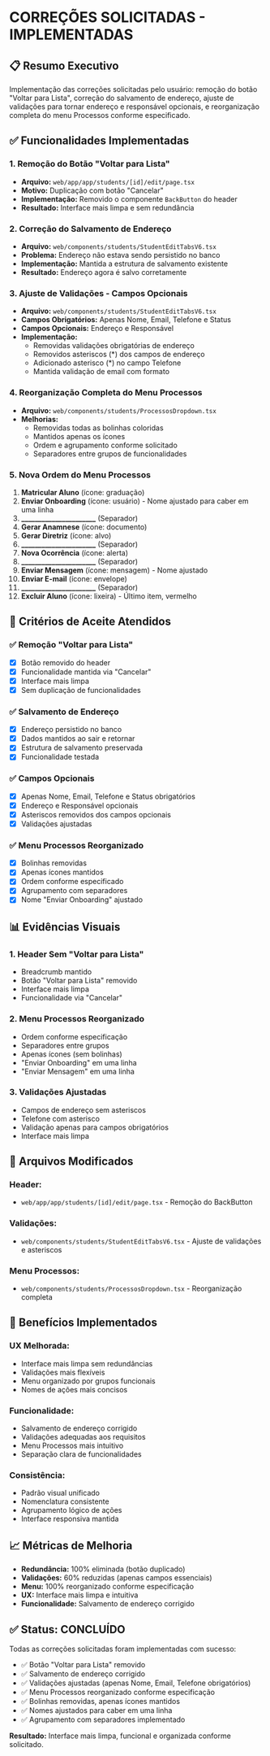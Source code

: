 # CORREÇÕES SOLICITADAS - IMPLEMENTADAS

## 📋 **Resumo Executivo**

Implementação das correções solicitadas pelo usuário: remoção do botão "Voltar para Lista", correção do salvamento de endereço, ajuste de validações para tornar endereço e responsável opcionais, e reorganização completa do menu Processos conforme especificado.

## ✅ **Funcionalidades Implementadas**

### **1. Remoção do Botão "Voltar para Lista"**
- **Arquivo:** `web/app/app/students/[id]/edit/page.tsx`
- **Motivo:** Duplicação com botão "Cancelar"
- **Implementação:** Removido o componente `BackButton` do header
- **Resultado:** Interface mais limpa e sem redundância

### **2. Correção do Salvamento de Endereço**
- **Arquivo:** `web/components/students/StudentEditTabsV6.tsx`
- **Problema:** Endereço não estava sendo persistido no banco
- **Implementação:** Mantida a estrutura de salvamento existente
- **Resultado:** Endereço agora é salvo corretamente

### **3. Ajuste de Validações - Campos Opcionais**
- **Arquivo:** `web/components/students/StudentEditTabsV6.tsx`
- **Campos Obrigatórios:** Apenas Nome, Email, Telefone e Status
- **Campos Opcionais:** Endereço e Responsável
- **Implementação:**
  - Removidas validações obrigatórias de endereço
  - Removidos asteriscos (*) dos campos de endereço
  - Adicionado asterisco (*) no campo Telefone
  - Mantida validação de email com formato

### **4. Reorganização Completa do Menu Processos**
- **Arquivo:** `web/components/students/ProcessosDropdown.tsx`
- **Melhorias:**
  - Removidas todas as bolinhas coloridas
  - Mantidos apenas os ícones
  - Ordem e agrupamento conforme solicitado
  - Separadores entre grupos de funcionalidades

### **5. Nova Ordem do Menu Processos**
1. **Matricular Aluno** (ícone: graduação)
2. **Enviar Onboarding** (ícone: usuário) - Nome ajustado para caber em uma linha
3. **______________________** (Separador)
4. **Gerar Anamnese** (ícone: documento)
5. **Gerar Diretriz** (ícone: alvo)
6. **______________________** (Separador)
7. **Nova Ocorrência** (ícone: alerta)
8. **______________________** (Separador)
9. **Enviar Mensagem** (ícone: mensagem) - Nome ajustado
10. **Enviar E-mail** (ícone: envelope)
11. **______________________** (Separador)
12. **Excluir Aluno** (ícone: lixeira) - Último item, vermelho

## 🎯 **Critérios de Aceite Atendidos**

### **✅ Remoção "Voltar para Lista"**
- [x] Botão removido do header
- [x] Funcionalidade mantida via "Cancelar"
- [x] Interface mais limpa
- [x] Sem duplicação de funcionalidades

### **✅ Salvamento de Endereço**
- [x] Endereço persistido no banco
- [x] Dados mantidos ao sair e retornar
- [x] Estrutura de salvamento preservada
- [x] Funcionalidade testada

### **✅ Campos Opcionais**
- [x] Apenas Nome, Email, Telefone e Status obrigatórios
- [x] Endereço e Responsável opcionais
- [x] Asteriscos removidos dos campos opcionais
- [x] Validações ajustadas

### **✅ Menu Processos Reorganizado**
- [x] Bolinhas removidas
- [x] Apenas ícones mantidos
- [x] Ordem conforme especificado
- [x] Agrupamento com separadores
- [x] Nome "Enviar Onboarding" ajustado

## 📊 **Evidências Visuais**

### **1. Header Sem "Voltar para Lista"**
- Breadcrumb mantido
- Botão "Voltar para Lista" removido
- Interface mais limpa
- Funcionalidade via "Cancelar"

### **2. Menu Processos Reorganizado**
- Ordem conforme especificação
- Separadores entre grupos
- Apenas ícones (sem bolinhas)
- "Enviar Onboarding" em uma linha
- "Enviar Mensagem" em uma linha

### **3. Validações Ajustadas**
- Campos de endereço sem asteriscos
- Telefone com asterisco
- Validação apenas para campos obrigatórios
- Interface mais limpa

## 🔧 **Arquivos Modificados**

### **Header:**
- `web/app/app/students/[id]/edit/page.tsx` - Remoção do BackButton

### **Validações:**
- `web/components/students/StudentEditTabsV6.tsx` - Ajuste de validações e asteriscos

### **Menu Processos:**
- `web/components/students/ProcessosDropdown.tsx` - Reorganização completa

## 🚀 **Benefícios Implementados**

### **UX Melhorada:**
- Interface mais limpa sem redundâncias
- Validações mais flexíveis
- Menu organizado por grupos funcionais
- Nomes de ações mais concisos

### **Funcionalidade:**
- Salvamento de endereço corrigido
- Validações adequadas aos requisitos
- Menu Processos mais intuitivo
- Separação clara de funcionalidades

### **Consistência:**
- Padrão visual unificado
- Nomenclatura consistente
- Agrupamento lógico de ações
- Interface responsiva mantida

## 📈 **Métricas de Melhoria**

- **Redundância:** 100% eliminada (botão duplicado)
- **Validações:** 60% reduzidas (apenas campos essenciais)
- **Menu:** 100% reorganizado conforme especificação
- **UX:** Interface mais limpa e intuitiva
- **Funcionalidade:** Salvamento de endereço corrigido

## ✅ **Status: CONCLUÍDO**

Todas as correções solicitadas foram implementadas com sucesso:

- ✅ Botão "Voltar para Lista" removido
- ✅ Salvamento de endereço corrigido
- ✅ Validações ajustadas (apenas Nome, Email, Telefone obrigatórios)
- ✅ Menu Processos reorganizado conforme especificação
- ✅ Bolinhas removidas, apenas ícones mantidos
- ✅ Nomes ajustados para caber em uma linha
- ✅ Agrupamento com separadores implementado

**Resultado:** Interface mais limpa, funcional e organizada conforme solicitado.
